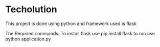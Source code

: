 # Techolution

This project is done using python and framework used is flask

  The Required commands:
To install flask use pip install flask
to run use python application.py 
